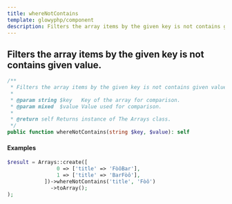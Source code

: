 ```yaml
---
title: whereNotContains
template: glowyphp/component
description: Filters the array items by the given key is not contains given value.
---
```


<h2 class="font-normal text-lg">
Filters the array items by the given key is not contains given value.
</h2>

```php
/**
 * Filters the array items by the given key is not contains given value.
 *
 * @param string $key   Key of the array for comparison.
 * @param mixed  $value Value used for comparison.
 *
 * @return self Returns instance of The Arrays class.
 */
public function whereNotContains(string $key, $value): self
```

#### Examples

```php
$result = Arrays::create([
                0 => ['title' => 'FòôBar'],
                1 => ['title' => 'BarFòô'],
            ])->whereNotContains('title', 'Fòô')
              ->toArray();
);
```
